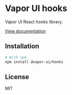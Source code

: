 # Vapor UI hooks

Vapor UI React hooks library.

[View documentation](https://vapor-ui.goorm.io/vapor-hooks)

## Installation

```bash
# With npm
npm install @vapor-ui/hooks
```

## License

MIT
